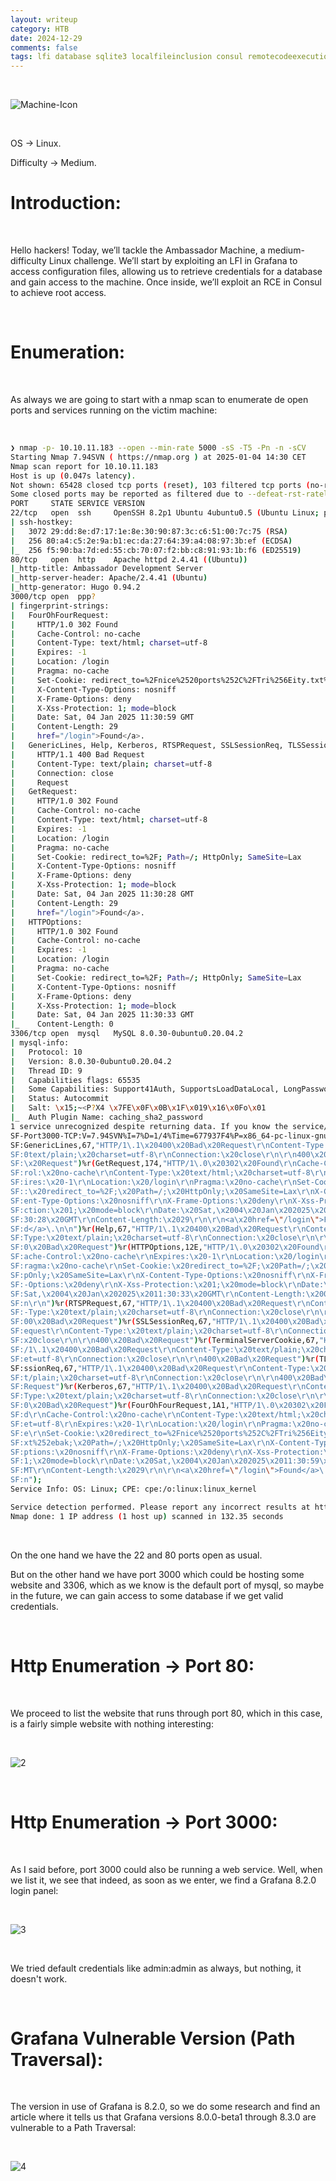 ```yaml
---
layout: writeup
category: HTB
date: 2024-12-29
comments: false
tags: lfi database sqlite3 localfileinclusion consul remotecodeexecution reverseshell rce  
---
```


<br />

![Machine-Icon](../../../assets/images/Ambassador/1.png)

<br />

OS -> Linux.

Difficulty -> Medium.

# Introduction:

<br />

Hello hackers! Today, we’ll tackle the Ambassador Machine, a medium-difficulty Linux challenge. We’ll start by exploiting an LFI in Grafana to access configuration files, allowing us to retrieve credentials for a database and gain access to the machine. Once inside, we’ll exploit an RCE in Consul to achieve root access.

<br />

# Enumeration:

<br />

As always we are going to start with a nmap scan to enumerate de open ports and services running on the victim machine:

<br />

```bash
❯ nmap -p- 10.10.11.183 --open --min-rate 5000 -sS -T5 -Pn -n -sCV
Starting Nmap 7.94SVN ( https://nmap.org ) at 2025-01-04 14:30 CET
Nmap scan report for 10.10.11.183
Host is up (0.047s latency).
Not shown: 65428 closed tcp ports (reset), 103 filtered tcp ports (no-response)
Some closed ports may be reported as filtered due to --defeat-rst-ratelimit
PORT     STATE SERVICE VERSION
22/tcp   open  ssh     OpenSSH 8.2p1 Ubuntu 4ubuntu0.5 (Ubuntu Linux; protocol 2.0)
| ssh-hostkey: 
|   3072 29:dd:8e:d7:17:1e:8e:30:90:87:3c:c6:51:00:7c:75 (RSA)
|   256 80:a4:c5:2e:9a:b1:ec:da:27:64:39:a4:08:97:3b:ef (ECDSA)
|_  256 f5:90:ba:7d:ed:55:cb:70:07:f2:bb:c8:91:93:1b:f6 (ED25519)
80/tcp   open  http    Apache httpd 2.4.41 ((Ubuntu))
|_http-title: Ambassador Development Server
|_http-server-header: Apache/2.4.41 (Ubuntu)
|_http-generator: Hugo 0.94.2
3000/tcp open  ppp?
| fingerprint-strings: 
|   FourOhFourRequest: 
|     HTTP/1.0 302 Found
|     Cache-Control: no-cache
|     Content-Type: text/html; charset=utf-8
|     Expires: -1
|     Location: /login
|     Pragma: no-cache
|     Set-Cookie: redirect_to=%2Fnice%2520ports%252C%2FTri%256Eity.txt%252ebak; Path=/; HttpOnly; SameSite=Lax
|     X-Content-Type-Options: nosniff
|     X-Frame-Options: deny
|     X-Xss-Protection: 1; mode=block
|     Date: Sat, 04 Jan 2025 11:30:59 GMT
|     Content-Length: 29
|     href="/login">Found</a>.
|   GenericLines, Help, Kerberos, RTSPRequest, SSLSessionReq, TLSSessionReq, TerminalServerCookie: 
|     HTTP/1.1 400 Bad Request
|     Content-Type: text/plain; charset=utf-8
|     Connection: close
|     Request
|   GetRequest: 
|     HTTP/1.0 302 Found
|     Cache-Control: no-cache
|     Content-Type: text/html; charset=utf-8
|     Expires: -1
|     Location: /login
|     Pragma: no-cache
|     Set-Cookie: redirect_to=%2F; Path=/; HttpOnly; SameSite=Lax
|     X-Content-Type-Options: nosniff
|     X-Frame-Options: deny
|     X-Xss-Protection: 1; mode=block
|     Date: Sat, 04 Jan 2025 11:30:28 GMT
|     Content-Length: 29
|     href="/login">Found</a>.
|   HTTPOptions: 
|     HTTP/1.0 302 Found
|     Cache-Control: no-cache
|     Expires: -1
|     Location: /login
|     Pragma: no-cache
|     Set-Cookie: redirect_to=%2F; Path=/; HttpOnly; SameSite=Lax
|     X-Content-Type-Options: nosniff
|     X-Frame-Options: deny
|     X-Xss-Protection: 1; mode=block
|     Date: Sat, 04 Jan 2025 11:30:33 GMT
|_    Content-Length: 0
3306/tcp open  mysql   MySQL 8.0.30-0ubuntu0.20.04.2
| mysql-info: 
|   Protocol: 10
|   Version: 8.0.30-0ubuntu0.20.04.2
|   Thread ID: 9
|   Capabilities flags: 65535
|   Some Capabilities: Support41Auth, SupportsLoadDataLocal, LongPassword, LongColumnFlag, Speaks41ProtocolOld, SupportsTransactions, DontAllowDatabaseTableColumn, ODBCClient, InteractiveClient, Speaks41ProtocolNew, SupportsCompression, FoundRows, IgnoreSpaceBeforeParenthesis, ConnectWithDatabase, SwitchToSSLAfterHandshake, IgnoreSigpipes, SupportsMultipleResults, SupportsMultipleStatments, SupportsAuthPlugins
|   Status: Autocommit
|   Salt: \x15;~<P?X4 \x7FE\x0F\x0B\x1F\x019\x16\x0Fo\x01
|_  Auth Plugin Name: caching_sha2_password
1 service unrecognized despite returning data. If you know the service/version, please submit the following fingerprint at https://nmap.org/cgi-bin/submit.cgi?new-service :
SF-Port3000-TCP:V=7.94SVN%I=7%D=1/4%Time=677937F4%P=x86_64-pc-linux-gnu%r(
SF:GenericLines,67,"HTTP/1\.1\x20400\x20Bad\x20Request\r\nContent-Type:\x2
SF:0text/plain;\x20charset=utf-8\r\nConnection:\x20close\r\n\r\n400\x20Bad
SF:\x20Request")%r(GetRequest,174,"HTTP/1\.0\x20302\x20Found\r\nCache-Cont
SF:rol:\x20no-cache\r\nContent-Type:\x20text/html;\x20charset=utf-8\r\nExp
SF:ires:\x20-1\r\nLocation:\x20/login\r\nPragma:\x20no-cache\r\nSet-Cookie
SF::\x20redirect_to=%2F;\x20Path=/;\x20HttpOnly;\x20SameSite=Lax\r\nX-Cont
SF:ent-Type-Options:\x20nosniff\r\nX-Frame-Options:\x20deny\r\nX-Xss-Prote
SF:ction:\x201;\x20mode=block\r\nDate:\x20Sat,\x2004\x20Jan\x202025\x2011:
SF:30:28\x20GMT\r\nContent-Length:\x2029\r\n\r\n<a\x20href=\"/login\">Foun
SF:d</a>\.\n\n")%r(Help,67,"HTTP/1\.1\x20400\x20Bad\x20Request\r\nContent-
SF:Type:\x20text/plain;\x20charset=utf-8\r\nConnection:\x20close\r\n\r\n40
SF:0\x20Bad\x20Request")%r(HTTPOptions,12E,"HTTP/1\.0\x20302\x20Found\r\nC
SF:ache-Control:\x20no-cache\r\nExpires:\x20-1\r\nLocation:\x20/login\r\nP
SF:ragma:\x20no-cache\r\nSet-Cookie:\x20redirect_to=%2F;\x20Path=/;\x20Htt
SF:pOnly;\x20SameSite=Lax\r\nX-Content-Type-Options:\x20nosniff\r\nX-Frame
SF:-Options:\x20deny\r\nX-Xss-Protection:\x201;\x20mode=block\r\nDate:\x20
SF:Sat,\x2004\x20Jan\x202025\x2011:30:33\x20GMT\r\nContent-Length:\x200\r\
SF:n\r\n")%r(RTSPRequest,67,"HTTP/1\.1\x20400\x20Bad\x20Request\r\nContent
SF:-Type:\x20text/plain;\x20charset=utf-8\r\nConnection:\x20close\r\n\r\n4
SF:00\x20Bad\x20Request")%r(SSLSessionReq,67,"HTTP/1\.1\x20400\x20Bad\x20R
SF:equest\r\nContent-Type:\x20text/plain;\x20charset=utf-8\r\nConnection:\
SF:x20close\r\n\r\n400\x20Bad\x20Request")%r(TerminalServerCookie,67,"HTTP
SF:/1\.1\x20400\x20Bad\x20Request\r\nContent-Type:\x20text/plain;\x20chars
SF:et=utf-8\r\nConnection:\x20close\r\n\r\n400\x20Bad\x20Request")%r(TLSSe
SF:ssionReq,67,"HTTP/1\.1\x20400\x20Bad\x20Request\r\nContent-Type:\x20tex
SF:t/plain;\x20charset=utf-8\r\nConnection:\x20close\r\n\r\n400\x20Bad\x20
SF:Request")%r(Kerberos,67,"HTTP/1\.1\x20400\x20Bad\x20Request\r\nContent-
SF:Type:\x20text/plain;\x20charset=utf-8\r\nConnection:\x20close\r\n\r\n40
SF:0\x20Bad\x20Request")%r(FourOhFourRequest,1A1,"HTTP/1\.0\x20302\x20Foun
SF:d\r\nCache-Control:\x20no-cache\r\nContent-Type:\x20text/html;\x20chars
SF:et=utf-8\r\nExpires:\x20-1\r\nLocation:\x20/login\r\nPragma:\x20no-cach
SF:e\r\nSet-Cookie:\x20redirect_to=%2Fnice%2520ports%252C%2FTri%256Eity\.t
SF:xt%252ebak;\x20Path=/;\x20HttpOnly;\x20SameSite=Lax\r\nX-Content-Type-O
SF:ptions:\x20nosniff\r\nX-Frame-Options:\x20deny\r\nX-Xss-Protection:\x20
SF:1;\x20mode=block\r\nDate:\x20Sat,\x2004\x20Jan\x202025\x2011:30:59\x20G
SF:MT\r\nContent-Length:\x2029\r\n\r\n<a\x20href=\"/login\">Found</a>\.\n\
SF:n");
Service Info: OS: Linux; CPE: cpe:/o:linux:linux_kernel

Service detection performed. Please report any incorrect results at https://nmap.org/submit/ .
Nmap done: 1 IP address (1 host up) scanned in 132.35 seconds
```

<br />

On the one hand we have the 22 and 80 ports open as usual.

But on the other hand we have port 3000 which could be hosting some website and 3306, which as we know is the default port of mysql, so maybe in the future, we can gain access to some database if we get valid credentials.

<br />

# Http Enumeration -> Port 80:

<br />

We proceed to list the website that runs through port 80, which in this case, is a fairly simple website with nothing interesting:

<br />

![2](../../../assets/images/Ambassador/2.png)

<br />

# Http Enumeration -> Port 3000:

<br />

As I said before, port 3000 could also be running a web service. Well, when we list it, we see that indeed, as soon as we enter, we find a Grafana 8.2.0 login panel:

<br />

![3](../../../assets/images/Ambassador/3.png)

<br />

We tried default credentials like admin:admin as always, but nothing, it doesn't work.

<br />

# Grafana Vulnerable Version (Path Traversal):

<br />

The version in use of Grafana is 8.2.0, so we do some research and find an article where it tells us that Grafana versions 8.0.0-beta1 through 8.3.0 are vulnerable to a Path Traversal:

<br />

![4](../../../assets/images/Ambassador/4.png)

<br />




